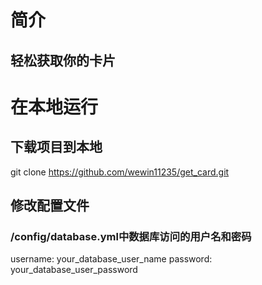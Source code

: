 # 简介

## 轻松获取你的卡片

# 在本地运行

## 下载项目到本地
git clone https://github.com/wewin11235/get_card.git

## 修改配置文件

### /config/database.yml中数据库访问的用户名和密码
username: your_database_user_name
password: your_database_user_password
